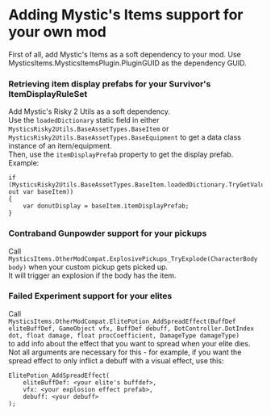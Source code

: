 # Adding Mystic's Items support for your own mod
First of all, add Mystic's Items as a soft dependency to your mod. Use MysticsItems.MysticsItemsPlugin.PluginGUID as the dependency GUID.  

### Retrieving item display prefabs for your Survivor's ItemDisplayRuleSet
Add Mystic's Risky 2 Utils as a soft dependency.  
Use the `loadedDictionary` static field in either `MysticsRisky2Utils.BaseAssetTypes.BaseItem` or `MysticsRisky2Utils.BaseAssetTypes.BaseEquipment` to get a data class instance of an item/equipment.  
Then, use the `itemDisplayPrefab` property to get the display prefab.  
Example:  
  
```
if (MysticsRisky2Utils.BaseAssetTypes.BaseItem.loadedDictionary.TryGetValue("MysticsItems_HealOrbOnBarrel", out var baseItem))
{
    var donutDisplay = baseItem.itemDisplayPrefab;
}
```

### Contraband Gunpowder support for your pickups
Call `MysticsItems.OtherModCompat.ExplosivePickups_TryExplode(CharacterBody body)` when your custom pickup gets picked up.  
It will trigger an explosion if the body has the item.

### Failed Experiment support for your elites
Call  
`MysticsItems.OtherModCompat.ElitePotion_AddSpreadEffect(BuffDef eliteBuffDef, GameObject vfx, BuffDef debuff, DotController.DotIndex dot, float damage, float procCoefficient, DamageType damageType)`  
to add info about the effect that you want to spread when your elite dies.  
Not all arguments are necessary for this - for example, if you want the spread effect to only inflict a debuff with a visual effect, use this:  
  
```
ElitePotion_AddSpreadEffect(
    eliteBuffDef: <your elite's buffdef>,
    vfx: <your explosion effect prefab>,
    debuff: <your debuff>
);
```
